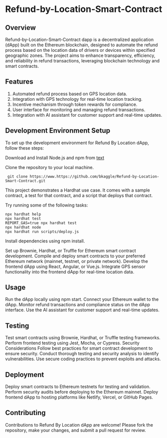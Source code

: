 # Refund-by-Location-Smart-Contract


## Overview
Refund-by-Location-Smart-Contract dapp is a decentralized application (dApp) built on the Ethereum blockchain, designed to automate the refund process based on the location data of drivers or devices within specified geographic zones. The project aims to enhance transparency, efficiency, and reliability in refund transactions, leveraging blockchain technology and smart contracts.

## Features
1. Automated refund process based on GPS location data.
2. Integration with GPS technology for real-time location tracking.
3. Incentive mechanism through token rewards for compliance.
4. User interface for monitoring and managing refund transactions.
5. Integration with AI assistant for customer support and real-time updates.

## Development Environment Setup
To set up the development environment for Refund By Location dApp, follow these steps:

Download and Install Node.js and npm from
[text](https://nodejs.org/en/download)

Clone the repository to your local machine.
```
 git clone https://www.https://github.com/bkaggle/Refund-by-Location-Smart-Contract.git

```

This project demonstrates a Hardhat use case. It comes with a sample contract, a test for that contract, and a script that deploys that contract.

Try running some of the following tasks:
```
npx hardhat help
npx hardhat test
REPORT_GAS=true npx hardhat test
npx hardhat node
npx hardhat run scripts/deploy.js
```

Install dependencies using npm install.

Set up Brownie, Hardhat, or Truffle for Ethereum smart contract development.
Compile and deploy smart contracts to your preferred Ethereum network (mainnet, testnet, or private network).
Develop the frontend dApp using React, Angular, or Vue.js.
Integrate GPS sensor functionality into the frontend dApp for real-time location data.

## Usage
Run the dApp locally using npm start.
Connect your Ethereum wallet to the dApp.
Monitor refund transactions and compliance status on the dApp interface.
Use the AI assistant for customer support and real-time updates.

## Testing
Test smart contracts using Brownie, Hardhat, or Truffle testing frameworks.
Perform frontend testing using Jest, Mocha, or Cypress.
Security Considerations
Follow best practices for smart contract development to ensure security.
Conduct thorough testing and security analysis to identify vulnerabilities.
Use secure coding practices to prevent exploits and attacks.

## Deployment
Deploy smart contracts to Ethereum testnets for testing and validation.
Perform security audits before deploying to the Ethereum mainnet.
Deploy frontend dApp to hosting platforms like Netlify, Vercel, or GitHub Pages.

## Contributing
Contributions to Refund By Location dApp are welcome! Please fork the repository, make your changes, and submit a pull request for review.
